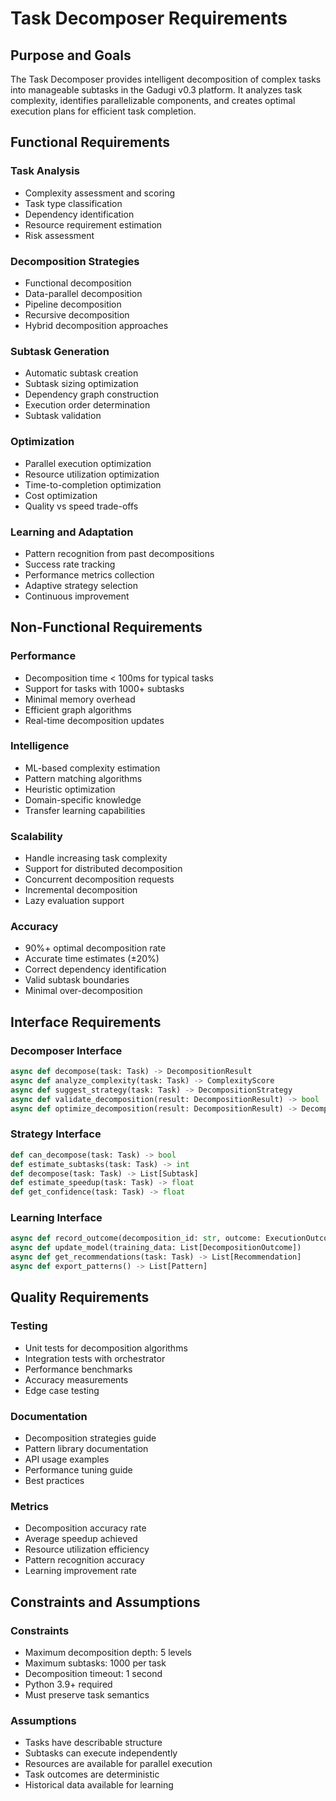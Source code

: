 # Task Decomposer Requirements

## Purpose and Goals

The Task Decomposer provides intelligent decomposition of complex tasks into manageable subtasks in the Gadugi v0.3 platform. It analyzes task complexity, identifies parallelizable components, and creates optimal execution plans for efficient task completion.

## Functional Requirements

### Task Analysis
- Complexity assessment and scoring
- Task type classification
- Dependency identification
- Resource requirement estimation
- Risk assessment

### Decomposition Strategies
- Functional decomposition
- Data-parallel decomposition
- Pipeline decomposition
- Recursive decomposition
- Hybrid decomposition approaches

### Subtask Generation
- Automatic subtask creation
- Subtask sizing optimization
- Dependency graph construction
- Execution order determination
- Subtask validation

### Optimization
- Parallel execution optimization
- Resource utilization optimization
- Time-to-completion optimization
- Cost optimization
- Quality vs speed trade-offs

### Learning and Adaptation
- Pattern recognition from past decompositions
- Success rate tracking
- Performance metrics collection
- Adaptive strategy selection
- Continuous improvement

## Non-Functional Requirements

### Performance
- Decomposition time < 100ms for typical tasks
- Support for tasks with 1000+ subtasks
- Minimal memory overhead
- Efficient graph algorithms
- Real-time decomposition updates

### Intelligence
- ML-based complexity estimation
- Pattern matching algorithms
- Heuristic optimization
- Domain-specific knowledge
- Transfer learning capabilities

### Scalability
- Handle increasing task complexity
- Support for distributed decomposition
- Concurrent decomposition requests
- Incremental decomposition
- Lazy evaluation support

### Accuracy
- 90%+ optimal decomposition rate
- Accurate time estimates (±20%)
- Correct dependency identification
- Valid subtask boundaries
- Minimal over-decomposition

## Interface Requirements

### Decomposer Interface
```python
async def decompose(task: Task) -> DecompositionResult
async def analyze_complexity(task: Task) -> ComplexityScore
async def suggest_strategy(task: Task) -> DecompositionStrategy
async def validate_decomposition(result: DecompositionResult) -> bool
async def optimize_decomposition(result: DecompositionResult) -> DecompositionResult
```

### Strategy Interface
```python
def can_decompose(task: Task) -> bool
def estimate_subtasks(task: Task) -> int
def decompose(task: Task) -> List[Subtask]
def estimate_speedup(task: Task) -> float
def get_confidence(task: Task) -> float
```

### Learning Interface
```python
async def record_outcome(decomposition_id: str, outcome: ExecutionOutcome)
async def update_model(training_data: List[DecompositionOutcome])
async def get_recommendations(task: Task) -> List[Recommendation]
async def export_patterns() -> List[Pattern]
```

## Quality Requirements

### Testing
- Unit tests for decomposition algorithms
- Integration tests with orchestrator
- Performance benchmarks
- Accuracy measurements
- Edge case testing

### Documentation
- Decomposition strategies guide
- Pattern library documentation
- API usage examples
- Performance tuning guide
- Best practices

### Metrics
- Decomposition accuracy rate
- Average speedup achieved
- Resource utilization efficiency
- Pattern recognition accuracy
- Learning improvement rate

## Constraints and Assumptions

### Constraints
- Maximum decomposition depth: 5 levels
- Maximum subtasks: 1000 per task
- Decomposition timeout: 1 second
- Python 3.9+ required
- Must preserve task semantics

### Assumptions
- Tasks have describable structure
- Subtasks can execute independently
- Resources are available for parallel execution
- Task outcomes are deterministic
- Historical data available for learning
